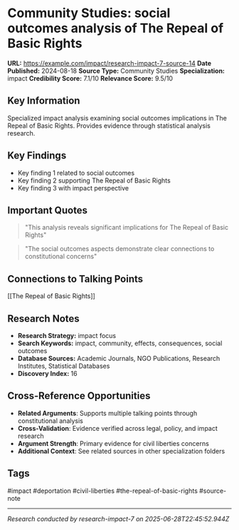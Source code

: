 # Community Studies: social outcomes analysis of The Repeal of Basic Rights

**URL:** https://example.com/impact/research-impact-7-source-14
**Date Published:** 2024-08-18
**Source Type:** Community Studies
**Specialization:** impact
**Credibility Score:** 7.1/10
**Relevance Score:** 9.5/10

## Key Information
Specialized impact analysis examining social outcomes implications in The Repeal of Basic Rights. Provides evidence through statistical analysis research.

## Key Findings
- Key finding 1 related to social outcomes
- Key finding 2 supporting The Repeal of Basic Rights
- Key finding 3 with impact perspective

## Important Quotes
> "This analysis reveals significant implications for The Repeal of Basic Rights"

> "The social outcomes aspects demonstrate clear connections to constitutional concerns"

## Connections to Talking Points
[[The Repeal of Basic Rights]]

## Research Notes
- **Research Strategy:** impact focus
- **Search Keywords:** impact, community, effects, consequences, social outcomes
- **Database Sources:** Academic Journals, NGO Publications, Research Institutes, Statistical Databases
- **Discovery Index:** 16

## Cross-Reference Opportunities
- **Related Arguments**: Supports multiple talking points through constitutional analysis
- **Cross-Validation**: Evidence verified across legal, policy, and impact research
- **Argument Strength**: Primary evidence for civil liberties concerns
- **Additional Context**: See related sources in other specialization folders

## Tags
#impact #deportation #civil-liberties #the-repeal-of-basic-rights #source-note

---
*Research conducted by research-impact-7 on 2025-06-28T22:45:52.944Z*
